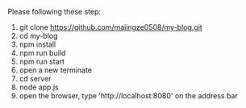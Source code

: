 Please following these step:
1. git clone https://github.com/majingze0508/my-blog.git
2. cd my-blog
3. npm install
4. npm run build
5. npm run start
6. open a new terminate
7. cd server
8. node app.js
9. open the browser, type 'http://localhost:8080' on the address bar
